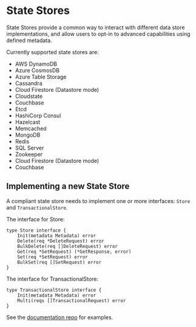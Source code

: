 # State Stores

State Stores provide a common way to interact with different data store implementations, and allow users to opt-in to advanced capabilities using defined metadata.

Currently supported state stores are:

* AWS DynamoDB
* Azure CosmosDB
* Azure Table Storage
* Cassandra
* Cloud Firestore (Datastore mode)
* Cloudstate
* Couchbase
* Etcd
* HashiCorp Consul
* Hazelcast
* Memcached
* MongoDB
* Redis
* SQL Server
* Zookeeper
* Cloud Firestore (Datastore mode)
* Couchbase

## Implementing a new State Store

A compliant state store needs to implement one or more interfaces: `Store` and `TransactionalStore`.

The interface for Store:

```
type Store interface {
	Init(metadata Metadata) error
	Delete(req *DeleteRequest) error
	BulkDelete(req []DeleteRequest) error
	Get(req *GetRequest) (*GetResponse, error)
	Set(req *SetRequest) error
	BulkSet(req []SetRequest) error
}
```

The interface for TransactionalStore:

```
type TransactionalStore interface {
	Init(metadata Metadata) error
	Multi(reqs []TransactionalRequest) error
}
```

See the [documentation repo](https://github.com/dapr/docs/tree/master/howto) for examples.  
